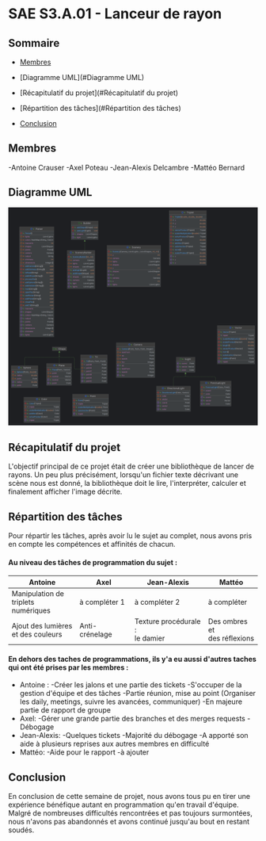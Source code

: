 
# SAE S3.A.01 - Lanceur de rayon

  

## Sommaire

- [Membres](#Membres)

- [Diagramme UML](#Diagramme UML)

- [Récapitulatif du projet](#Récapitulatif du projet)

- [Répartition des tâches](#Répartition des tâches)

- [Conclusion](#Conclusion)

  

## Membres
-Antoine Crauser
-Axel Poteau
-Jean-Alexis Delcambre
-Mattéo Bernard
  

## Diagramme UML

  

![diagramme](src/main/resources/uml.png "diagramme")

  

## Récapitulatif du projet

L'objectif principal de ce projet était de créer une bibliothèque de lancer de rayons.
Un peu plus précisément, lorsqu'un fichier texte décrivant une scène nous est donné, la bibliothèque doit le lire, l'interpréter, calculer et finalement afficher l'image décrite.
  

## Répartition des tâches
Pour répartir les tâches, après avoir lu le sujet au complet, nous avons pris en compte les compétences et affinités de chacun. 

#### Au niveau des tâches de programmation du sujet :

| Antoine                                 | Axel           | Jean-Alexis                        | Mattéo                           |
|-----------------------------------------|----------------|------------------------------------|----------------------------------|
| Manipulation de <br>triplets numériques |    à compléter 1    |   à compléter 2   | à compléter                                 |
| Ajout des lumières <br>et des couleurs  | Anti-crénelage | Texture procédurale :<br>le damier | Des ombres et <br>des réflexions |

#### En dehors des taches de programmations, ils y'a eu aussi d'autres taches qui ont été prises par les membres :
- Antoine :
	-Créer les jalons et une partie des tickets 
	-S'occuper de la gestion d'équipe et des tâches 
	-Partie réunion, mise au point (Organiser les daily, meetings, suivre les avancées, communiquer)
	-En majeure partie de rapport de groupe
- Axel:
	-Gérer une grande partie des branches et des merges requests
	-Débogage 
- Jean-Alexis:
	-Quelques tickets
	-Majorité du débogage
	-A apporté son aide à plusieurs reprises aux autres membres en difficulté 
- Mattéo:
	-Aide pour le rapport
	-à ajouter

## Conclusion 
En conclusion de cette semaine de projet, nous avons tous pu en tirer une expérience bénéfique autant en programmation qu'en travail d'équipe. Malgré de nombreuses difficultés rencontrées et pas toujours surmontées, nous n'avons pas abandonnés et avons continué jusqu'au bout en restant soudés.

	
